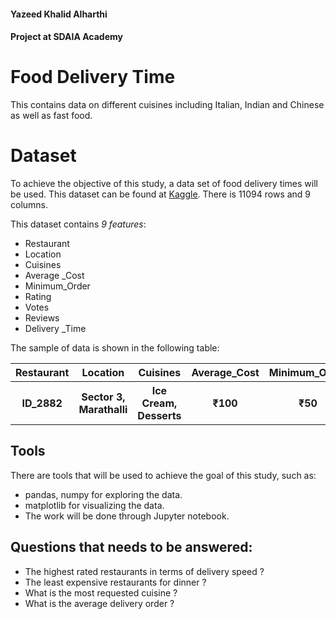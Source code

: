 #### Yazeed Khalid Alharthi 
#### Project at SDAIA Academy

# Food Delivery Time 

This contains data on different cuisines including Italian, Indian and Chinese as well as fast food.

# Dataset
To achieve the objective of this study, a data set of food delivery times will be used. This dataset can be found at [Kaggle](https://www.kaggle.com/ankitkalauni/the-food-delivery-time-for-different-cuisines).
There is 11094 rows and 9 columns.

This dataset contains *9 features*:
- Restaurant
- Location
- Cuisines
- Average _Cost
- Minimum_Order
- Rating
- Votes
- Reviews
- Delivery _Time

The sample of data is shown in the following table:

<table width="100%">
 <tr>
  <th>Restaurant</th><th>Location</th><th>Cuisines</th><th>Average_Cost</th><th>Minimum_Order</th><th>Rating</th><th>Votes</th><th>Reviews</th><th>Delivery_Time</th>
 <tr>
  <th>ID_2882</th><th>Sector 3, Marathalli</th><th>Ice Cream, Desserts</th><th>₹100</th><th>₹50</th><th>3.5</th><th>11</th><th>4</th><th>30 minutes</th>
 </tr>
</table>

## Tools
There are tools that will be used to achieve the goal of this study, such as: 
- pandas, numpy for exploring the data.
- matplotlib for visualizing the data.
- The work will be done through Jupyter notebook.

## Questions that needs to be answered:
- The highest rated restaurants in terms of delivery speed ?
- The least expensive restaurants for dinner ?
- What is the most requested cuisine ?
- What is the average delivery order ?
